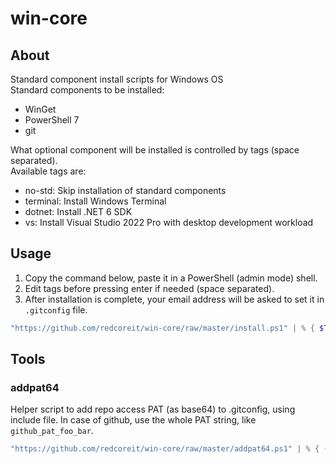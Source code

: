 # win-core

## About

Standard component install scripts for Windows OS \
Standard components to be installed:
- WinGet
- PowerShell 7
- git

 What optional component will be installed is controlled by tags (space separated). \
 Available tags are:
 - no-std: Skip installation of standard components
 - terminal: Install Windows Terminal
 - dotnet: Install .NET 6 SDK
 - vs: Install Visual Studio 2022 Pro with desktop development workload

## Usage

1. Copy the command below, paste it in a PowerShell (admin mode) shell.
2. Edit tags before pressing enter if needed (space separated).
3. After installation is complete, your email address will be asked to set it in `.gitconfig` file.

```powershell
"https://github.com/redcoreit/win-core/raw/master/install.ps1" | % { $Tags = "terminal"; (New-Object Net.WebClient).DownloadString($_) | iex }
```

## Tools

### addpat64

Helper script to add repo access PAT (as base64) to .gitconfig, using include file.
In case of github, use the whole PAT string, like `github_pat_foo_bar`.

```powershell
"https://github.com/redcoreit/win-core/raw/master/addpat64.ps1" | % { (New-Object Net.WebClient).DownloadString($_) | iex }
```

